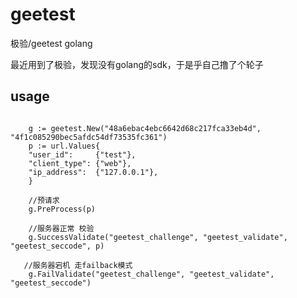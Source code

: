 # geetest
极验/geetest golang

最近用到了极验，发现没有golang的sdk，于是乎自己撸了个轮子


## usage ##
```golang

    g := geetest.New("48a6ebac4ebc6642d68c217fca33eb4d", "4f1c085290bec5afdc54df73535fc361")
    p := url.Values{
	"user_id":     {"test"},
	"client_type": {"web"},
	"ip_address":  {"127.0.0.1"},
    }
    
    //预请求
    g.PreProcess(p)

    //服务器正常 校验
    g.SuccessValidate("geetest_challenge", "geetest_validate", "geetest_seccode", p)

   //服务器宕机 走failback模式
    g.FailValidate("geetest_challenge", "geetest_validate", "geetest_seccode")


```
